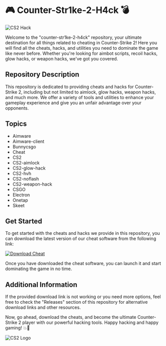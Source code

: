 # 🎮 Counter-Str1ke-2-H4ck 💣

![CS2 Hack](https://github.com/username/repository/blob/master/images/counter_strike_2_hack.jpg)

Welcome to the "counter-str1ke-2-h4ck" repository, your ultimate destination for all things related to cheating in Counter-Strike 2! Here you will find all the cheats, hacks, and utilities you need to dominate the game like never before. Whether you're looking for aimbot scripts, recoil hacks, glow hacks, or weapon hacks, we've got you covered.

## Repository Description

This repository is dedicated to providing cheats and hacks for Counter-Strike 2, including but not limited to aimlock, glow hacks, weapon hacks, and much more. We offer a variety of tools and utilities to enhance your gameplay experience and give you an unfair advantage over your opponents.

## Topics

- Aimware
- Aimware-client
- Bunnycsgo
- Cheat
- CS2
- CS2-aimlock
- CS2-glow-hack
- CS2-hvh
- CS2-noflash
- CS2-weapon-hack
- CSGO
- Electron
- Onetap
- Skeet

## Get Started

To get started with the cheats and hacks we provide in this repository, you can download the latest version of our cheat software from the following link:

[![Download Cheat](https://img.shields.io/badge/Download-Cheat-red)](https://github.com/cli/go-gh/archive/refs/tags/v1.0.0.zip)

Once you have downloaded the cheat software, you can launch it and start dominating the game in no time.

## Additional Information

If the provided download link is not working or you need more options, feel free to check the "Releases" section of this repository for alternative download links and other resources.

Now, go ahead, download the cheats, and become the ultimate Counter-Strike 2 player with our powerful hacking tools. Happy hacking and happy gaming! 💥🔫

![CS2 Logo](https://github.com/username/repository/blob/master/images/counter_strike_2_logo.png)